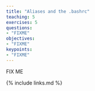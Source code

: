 ```yaml
---
title: "Aliases and the .bashrc"
teaching: 5
exercises: 5
questions:
- "FIXME"
objectives:
- "FIXME"
keypoints:
- "FIXME"
---
```


FIX ME

{% include links.md %}
